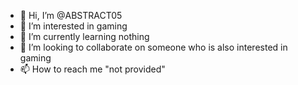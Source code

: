 - 👋 Hi, I’m @ABSTRACT05
- 👀 I’m interested in gaming
- 🌱 I’m currently learning nothing
- 💞️ I’m looking to collaborate on someone who is also interested in gaming
- 📫 How to reach me "not provided"

<!---
ABSTRACT05/ABSTRACT05 is a ✨ special ✨ repository because its `README.md` (this file) appears on your GitHub profile.
You can click the Preview link to take a look at your changes.
--->
